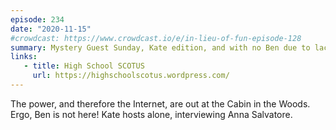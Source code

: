 ```yaml
---
episode: 234
date: "2020-11-15"
#crowdcast: https://www.crowdcast.io/e/in-lieu-of-fun-episode-128
summary: Mystery Guest Sunday, Kate edition, and with no Ben due to lack of Internet
links:
   - title: High School SCOTUS
     url: https://highschoolscotus.wordpress.com/
---
```

The power, and therefore the Internet, are out at the Cabin in the Woods.
Ergo, Ben is not here! Kate hosts alone, interviewing Anna Salvatore.

